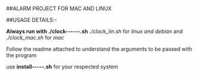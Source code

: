 ##ALARM PROJECT FOR MAC AND LINUX

##USAGE DETAILS:-

**Always run with ./clock------.sh** *./clock_lin.sh* for *linux and debian* and *./clock_mac.sh* for *mac*

Follow the readme attached to understand the arguments to be passed with the program

use **install-----.sh** for your respected system
